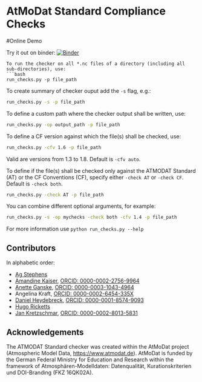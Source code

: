 # AtMoDat Standard Compliance Checks


#Online Demo



Try it out on binder: [![Binder](https://mybinder.org/badge_logo.svg)](https://mybinder.org/v2/gh/AtMoDat/atmodat_data_checkere/HEAD?filepath=notebooks)




```
To run the checker on all *.nc files of a directory (including all sub-directories), use:
```bash
run_checks.py -p file_path
```
To create summary of checker ouput add the ````-s```` flag, e.g.:
```bash
run_checks.py -s -p file_path
```
To define a custom path where the checker output shall be written, use:
```bash
run_checks.py -op output_path -p file_path
```
To define a CF version against which the file(s) shall be checked, use:
```bash
run_checks.py -cfv 1.6 -p file_path
```
Valid are versions from 1.3 to 1.8. Default is ````-cfv auto````. 

To define if the file(s) shall be checked only against the ATMODAT Standard (AT) or the CF Conventions (CF), specify either ````-check AT```` or ````-check CF````.
Default is ````-check both````. 
```bash
run_checks.py -check AT -p file_path
```
You can combine different optional arguments, for example:
```bash
run_checks.py -s -op mychecks -check both -cfv 1.4 -p file_path
```


For more information use `python run_checks.py --help`

## Contributors

In alphabetic order:

- [Ag Stephens](https://github.com/agstephens)
- [Amandine Kaiser](https://github.com/am-kaiser), [ORCID: 0000-0002-2756-9964](https://orcid.org/0000-0002-2756-9964)
- [Anette Ganske](https://github.com/anganske), [ORCID: 0000-0003-1043-4964](https://orcid.org/0000-0003-1043-4964)
- Angelina Kraft, [ORCID: 0000-0002-6454-335X](https://orcid.org/0000-0002-6454-335X)
- [Daniel Heydebreck](https://github.com/neumannd), [ORCID: 0000-0001-8574-9093](https://orcid.org/0000-0001-8574-9093)
- [Hugo Ricketts](https://github.com/gapintheclouds)
- [Jan Kretzschmar](https://github.com/jkretz), [ORCID: 0000-0002-8013-5831](http://orcid.org/0000-0002-8013-5831)


## Acknowledgements

The ATMODAT Standard checker was created within the AtMoDat project (Atmospheric Model Data, <https://www.atmodat.de>). AtMoDat is funded by the German Federal Ministry for Education and Research within the framework of Atmosphären-Modelldaten: Datenqualität, Kurationskriterien und DOI-Branding (FKZ 16QK02A).
